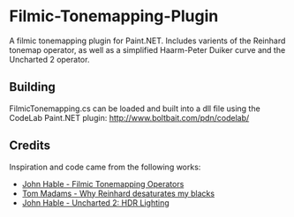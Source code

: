 # Filmic-Tonemapping-Plugin
A filmic tonemapping plugin for Paint.NET. Includes varients of the Reinhard tonemap operator, as well as a simplified Haarm-Peter Duiker curve and the Uncharted 2 operator.

## Building
FilmicTonemapping.cs can be loaded and built into a dll file using the CodeLab Paint.NET plugin: http://www.boltbait.com/pdn/codelab/

## Credits
Inspiration and code came from the following works:

* [John Hable - Filmic Tonemapping Operators](http://filmicworlds.com/blog/filmic-tonemapping-operators/)
* [Tom Madams - Why Reinhard desaturates my blacks](https://imdoingitwrong.wordpress.com/2010/08/19/why-reinhard-desaturates-my-blacks-3/)
* [John Hable - Uncharted 2: HDR Lighting](http://www.gdcvault.com/play/1012351/Uncharted-2-HDR)
